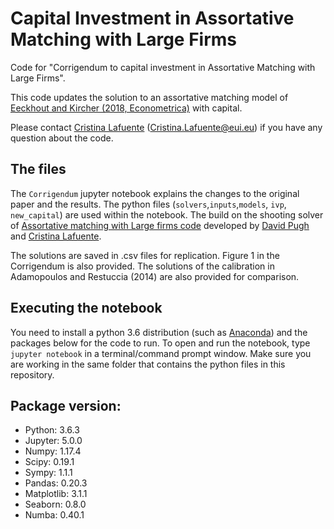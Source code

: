 # Capital Investment in Assortative Matching with Large Firms
 
 Code for "Corrigendum to capital investment in Assortative Matching with Large Firms".
 
 This code updates the solution to an assortative matching model of [Eeckhout and Kircher (2018, Econometrica)]( https://doi.org/10.3982/ECTA14450) with capital.
 
 Please contact [Cristina Lafuente](https://sites.google.com/view/clafuente/) (Cristina.Lafuente@eui.eu) if you have any question about the code.
 
 ## The files
 
 The `Corrigendum` jupyter notebook explains the changes to the original paper and the results. The python files (`solvers`,`inputs`,`models`, `ivp`, `new_capital`) are used within the notebook. The build on the shooting solver of [Assortative matching with Large firms code](https://github.com/davidrpugh/assortative-matching-large-firms) developed by [David Pugh](https://github.com/davidrpugh) and [Cristina Lafuente](https://github.com/crisla).
 
 The solutions are saved in .csv files for replication. Figure 1 in the Corrigendum is also provided. The solutions of the calibration in Adamopoulos and Restuccia (2014) are also provided for comparison.

 ## Executing the notebook
 
 You need to install a python 3.6 distribution (such as [Anaconda](https://www.anaconda.com/distribution/)) and the packages below for the code to run. To open and run the notebook, type `jupyter notebook` in a terminal/command prompt window. Make sure you are working in the same folder that contains the python files in this repository.

## Package version:
- Python: 3.6.3
- Jupyter: 5.0.0
- Numpy: 1.17.4
- Scipy: 0.19.1
- Sympy: 1.1.1
- Pandas: 0.20.3
- Matplotlib: 3.1.1
- Seaborn: 0.8.0
- Numba: 0.40.1
